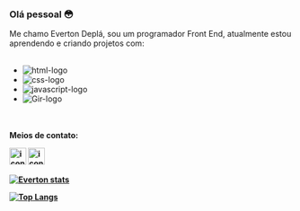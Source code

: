 ### Olá pessoal 😳

Me chamo Everton Deplá, sou um programador Front End, atualmente estou aprendendo e criando projetos com:
<br>
<br>
- <img src="https://img.shields.io/badge/HTML5-E34F26?style=for-the-badge&logo=html5&logoColor=white" alt="html-logo" />
- <img src="https://img.shields.io/badge/CSS3-1572B6?style=for-the-badge&logo=css3&logoColor=white" alt="css-logo" />
- <img src="https://img.shields.io/badge/JavaScript-323330?style=for-the-badge&logo=javascript&logoColor=F7DF1E" alt="javascript-logo" />
- <img src="https://img.shields.io/badge/GIT-E44C30?style=for-the-badge&logo=git&logoColor=white" alt="Gir-logo"/>
<br> <br>
<strong>Meios de contato: <strong>

<p>
<a href="https://www.instagram.com/everton_depla_dutra/">
<img align="left" alt="icone-instagram" width="30px" src="https://w7.pngwing.com/pngs/681/55/png-transparent-camera-instagram-social-media-instagram-logo-social-media-circle-icon.png" />
</a>
  <a href="https://www.linkedin.com/in/everton-deplá-dutra-6345001b7/">
<img align="left" alt="icone-linkedin" width="30px" src="https://png.pngtree.com/element_our/png/20180827/linkedin-social-media-icon-png_71812.jpg" />
</a>
<p>

  <br> <br>
  
[![Everton stats](https://github-readme-stats.vercel.app/api?username=evertondepla)](https://github.com/anuraghazra/github-readme-stats)

[![Top Langs](https://github-readme-stats.vercel.app/api/top-langs/?username=evertondepla)](https://github.com/anuraghazra/github-readme-stats)
